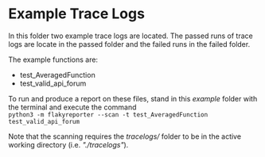 # Example Trace Logs

In this folder two example trace logs are located. The passed runs of trace logs are locate in the passed folder and the failed runs in the failed folder. 

The example functions are:
 - test_AveragedFunction
 - test_valid_api_forum

To run and produce a report on these files, stand in this *example* folder with the terminal and execute the command <br/>
```python3 -m flakyreporter --scan -t test_AveragedFunction test_valid_api_forum```

Note that the scanning requires the *tracelogs/* folder to be in the active working directory (i.e. *"./tracelogs"*).
